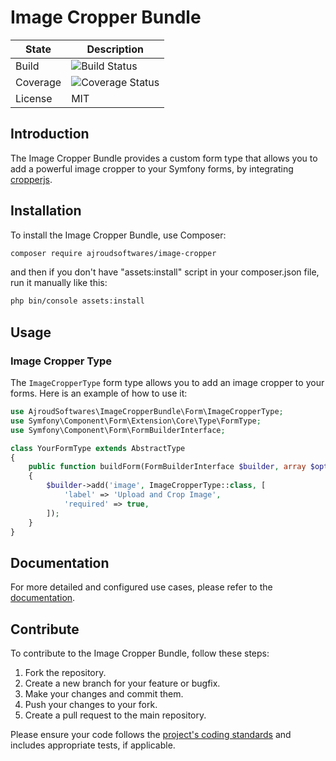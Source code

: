 # Image Cropper Bundle

| State    | Description                                                                                                                            |
|----------|----------------------------------------------------------------------------------------------------------------------------------------|
| Build    | ![Build Status](https://github.com/ajroudsoftwares/ImageCropper/actions/workflows/Main_Image_Cropper_Bundle_Workflow.yml/badge.svg)    |
| Coverage | ![Coverage Status](https://github.com/ajroudsoftwares/ImageCropper/actions/workflows/Main_Image_Cropper_Bundle_Workflow.yml/badge.svg) |
| License  | MIT                                                                                                                                    |

## Introduction

The Image Cropper Bundle provides a custom form type that allows you to add a powerful image cropper to your Symfony forms, by integrating [cropperjs](https://fengyuanchen.github.io/cropperjs/).

## Installation

To install the Image Cropper Bundle, use Composer:

```bash
composer require ajroudsoftwares/image-cropper
```
and then if you don't have "assets:install" script in your composer.json file, run it manually like this:

```bash
php bin/console assets:install
```
## Usage

### Image Cropper Type

The `ImageCropperType` form type allows you to add an image cropper to your forms. Here is an example of how to use it:

```php
use AjroudSoftwares\ImageCropperBundle\Form\ImageCropperType;
use Symfony\Component\Form\Extension\Core\Type\FormType;
use Symfony\Component\Form\FormBuilderInterface;

class YourFormType extends AbstractType
{
    public function buildForm(FormBuilderInterface $builder, array $options)
    {
        $builder->add('image', ImageCropperType::class, [
            'label' => 'Upload and Crop Image',
            'required' => true,
        ]);
    }
}
```

## Documentation

For more detailed and configured use cases, please refer to the [documentation](docs/index.md).

## Contribute

To contribute to the Image Cropper Bundle, follow these steps:

1. Fork the repository.
2. Create a new branch for your feature or bugfix.
3. Make your changes and commit them.
4. Push your changes to your fork.
5. Create a pull request to the main repository.

Please ensure your code follows the [project's coding standards](docs/code_standars.md) and includes appropriate tests, if applicable.